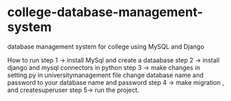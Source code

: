 # college-database-management-system
database management system for college using MySQL and Django

How to run
step 1 -> install MySql and create a dataabase
step 2 -> install django and mysql connectors in python
step 3 -> make changes in setting.py in universitymanagement file change database name and password to your database name and password
step 4 -> make migration , and createsuperuser
step 5-> run the project.
